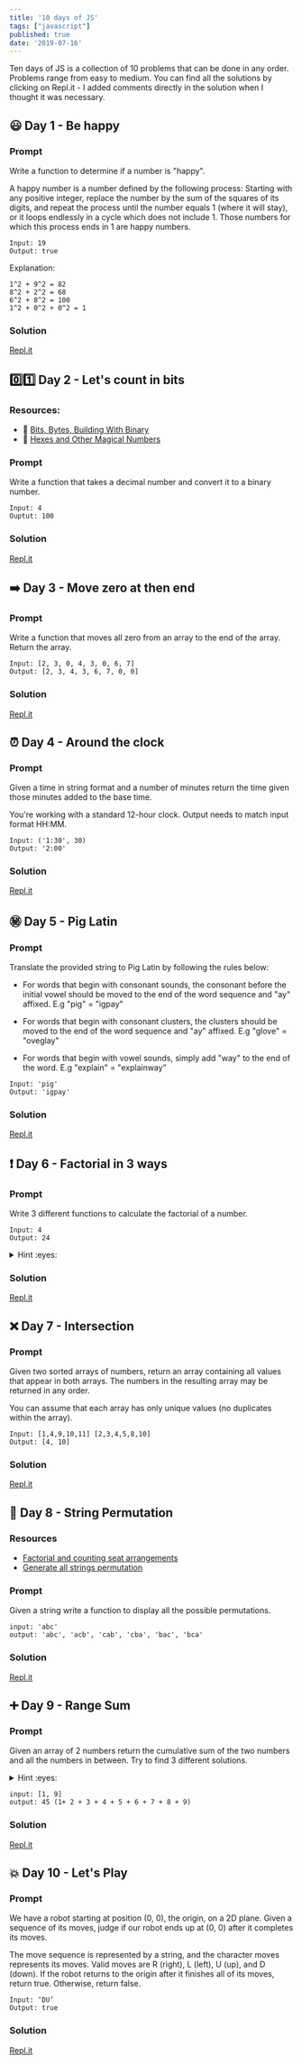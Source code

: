 ```yaml
---
title: '10 days of JS'
tags: ["javascript"]
published: true
date: '2019-07-16'
---
```


Ten days of JS is a collection of 10 problems that can be done in any order. Problems range from easy to medium. You can find all the solutions by clicking on Repl.it - I added comments directly in the solution when I thought it was necessary.

## 😃 Day 1 - Be happy

### Prompt

Write a function to determine if a number is "happy".

A happy number is a number defined by the following process: Starting with any positive integer, replace the number by the sum of the squares of its digits, and repeat the process until the number equals 1 (where it will stay), or it loops endlessly in a cycle which does not include 1. Those numbers for which this process ends in 1 are happy numbers.

```
Input: 19
Output: true
```

Explanation: 
```
1^2 + 9^2 = 82
8^2 + 2^2 = 68
6^2 + 8^2 = 100
1^2 + 0^2 + 0^2 = 1
```

### Solution
[Repl.it](https://repl.it/@CelineChole1/day1-happyNumber)

## 0️⃣1️⃣ Day 2 - Let's count in bits

### Resources: 
- :link: [Bits, Bytes, Building With Binary](https://medium.com/basecs/bits-bytes-building-with-binary-13cb4289aafa)
- :link: [Hexes and Other Magical Numbers](https://medium.com/basecs/hexs-and-other-magical-numbers-9785bc26b7ee)

### Prompt

Write a function that takes a decimal number and convert it to a binary number.

```
Input: 4
Ouptut: 100
```
 
### Solution
[Repl.it](https://repl.it/@CelineChole1/day2-decimalToBinary)
 
## ➡️ Day 3 - Move zero at then end

### Prompt

Write a function that moves all zero from an array to the end of the array. Return the array.

```
Input: [2, 3, 0, 4, 3, 0, 6, 7]
Output: [2, 3, 4, 3, 6, 7, 0, 0]
```

### Solution
[Repl.it](https://repl.it/@CelineChole1/day3-moveZeroAtTheEnd)

## ⏰ Day 4 - Around the clock

### Prompt

Given a time in string format and a number of minutes return the time given those minutes added to the base time.

You're working with a standard 12-hour clock.
Output needs to match input format HH:MM.

```
Input: ('1:30', 30)
Output: '2:00'
```

### Solution
[Repl.it](https://repl.it/@CelineChole1/day4-clockMinuteAdder)

## ㊙️ Day 5 - Pig Latin

### Prompt

Translate the provided string to Pig Latin by following the rules below:
- For words that begin with consonant sounds, the consonant before the initial vowel should be moved to the end of the word sequence and "ay" affixed. E.g "pig" = "igpay"

- For words that begin with consonant clusters, the clusters should be moved to the end of the word sequence and "ay" affixed. E.g "glove" = "oveglay"

- For words that begin with vowel sounds, simply add "way" to the end of the word. E.g "explain" = "explainway”

```
Input: 'pig'
Output: 'igpay'
```

### Solution
[Repl.it](https://repl.it/@CelineChole1/day5-pigLatin)

## ❗️ Day 6 - Factorial in 3 ways

### Prompt

Write 3 different functions to calculate the factorial of a number.

```
Input: 4
Output: 24
```

<details>
<summary>Hint :eyes:</summary>
You could use the iterative approach, the recursive approach and memoization.
</details>

### Solution
[Repl.it](https://repl.it/@CelineChole1/day6-factorial)

## ❌ Day 7 - Intersection

### Prompt

Given two sorted arrays of numbers, return an array containing all values that appear in both arrays. The numbers in the resulting array may be returned in any order.

You can assume that each array has only unique values (no duplicates within the array).

```
Input: [1,4,9,10,11] [2,3,4,5,8,10]
Output: [4, 10]
```

### Solution
[Repl.it](https://repl.it/@CelineChole1/day7-intersection)

## 🤘 Day 8 - String Permutation

### Resources
- [Factorial and counting seat arrangements](https://www.khanacademy.org/math/precalculus/x9e81a4f98389efdf:prob-comb/x9e81a4f98389efdf:combinatorics-precalc/v/factorial-and-counting-seat-arrangements)
- [Generate all strings permutation](https://www.algodaily.com/challenges/generate-all-string-permutations)

### Prompt

Given a string write a function to display all the possible permutations.

```
input: 'abc'
output: 'abc', 'acb', 'cab', 'cba', 'bac', 'bca'
```

### Solution
[Repl.it](https://repl.it/@CelineChole1/day8-stringPermutation)

## ➕ Day 9 - Range Sum

### Prompt

Given an array of 2 numbers return the cumulative sum of the two numbers and all the numbers in between. Try to find 3 different solutions.

<details>
<summary>Hint :eyes:</summary>
You could use for loops, recursion and reduce.
</details>

```
input: [1, 9]
output: 45 (1+ 2 + 3 + 4 + 5 + 6 + 7 + 8 + 9)
```

### Solution
[Repl.it](https://repl.it/@CelineChole1/day9-RangeSum)

## 💥 Day 10 - Let's Play

### Prompt

We have a robot starting at position (0, 0), the origin, on a 2D plane. Given a sequence of its moves, judge if our robot ends up at (0, 0) after it completes its moves.

The move sequence is represented by a string, and the character moves represents its moves. Valid moves are R (right), L (left), U (up), and D (down). If the robot returns to the origin after it finishes all of its moves, return true. Otherwise, return false.

```
Input: ‘DU’
Output: true
```

### Solution
[Repl.it](https://repl.it/@CelineChole1/day10-robotReturnToOrigin)
